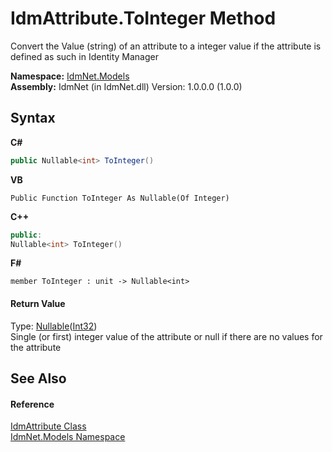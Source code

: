 # IdmAttribute.ToInteger Method 
 

Convert the Value (string) of an attribute to a integer value if the attribute is defined as such in Identity Manager

**Namespace:**&nbsp;<a href="N_IdmNet_Models">IdmNet.Models</a><br />**Assembly:**&nbsp;IdmNet (in IdmNet.dll) Version: 1.0.0.0 (1.0.0)

## Syntax

**C#**<br />
``` C#
public Nullable<int> ToInteger()
```

**VB**<br />
``` VB
Public Function ToInteger As Nullable(Of Integer)
```

**C++**<br />
``` C++
public:
Nullable<int> ToInteger()
```

**F#**<br />
``` F#
member ToInteger : unit -> Nullable<int> 

```


#### Return Value
Type: <a href="http://msdn2.microsoft.com/en-us/library/b3h38hb0" target="_blank">Nullable</a>(<a href="http://msdn2.microsoft.com/en-us/library/td2s409d" target="_blank">Int32</a>)<br />Single (or first) integer value of the attribute or null if there are no values for the attribute

## See Also


#### Reference
<a href="T_IdmNet_Models_IdmAttribute">IdmAttribute Class</a><br /><a href="N_IdmNet_Models">IdmNet.Models Namespace</a><br />